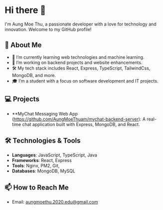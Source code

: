 # Hi there 👋

I'm Aung Moe Thu, a passionate developer with a love for technology and innovation. Welcome to my GitHub profile!

## 🚀 About Me
- 🌱 I’m currently learning web technologies and machine learning.
- 💼 I’m working on backend projects and website enhancements.
- 🛠️ My tech stack includes React, Express, TypeScript, TailwindCss, MongoDB, and more.
- 🎓 I’m a student with a focus on software development and IT projects.

## 💻 Projects
- **MyChat Messaging Web App (https://github.com/AungMoeThuam/mychat-backend-server): A real-time chat application built with Express, MongoDB, and React.

## 🛠️ Technologies & Tools
- **Languages**: JavaScript, TypeScript, Java
- **Frameworks**: React, Express
- **Tools**: Nginx, PM2, Git, 
- **Databases**: MongoDB, MySQL

## 📫 How to Reach Me
- Email: aungmoethu.2020.edu@gmail.com
